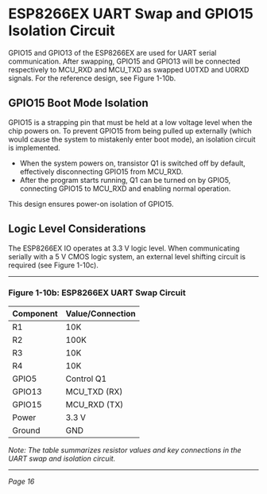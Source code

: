 # ESP8266EX UART Swap and GPIO15 Isolation Circuit

GPIO15 and GPIO13 of the ESP8266EX are used for UART serial communication. After swapping, GPIO15 and GPIO13 will be connected respectively to MCU_RXD and MCU_TXD as swapped U0TXD and U0RXD signals. For the reference design, see Figure 1-10b.

## GPIO15 Boot Mode Isolation

GPIO15 is a strapping pin that must be held at a low voltage level when the chip powers on. To prevent GPIO15 from being pulled up externally (which would cause the system to mistakenly enter boot mode), an isolation circuit is implemented.

- When the system powers on, transistor Q1 is switched off by default, effectively disconnecting GPIO15 from MCU_RXD.
- After the program starts running, Q1 can be turned on by GPIO5, connecting GPIO15 to MCU_RXD and enabling normal operation.

This design ensures power-on isolation of GPIO15.

## Logic Level Considerations

The ESP8266EX IO operates at 3.3 V logic level. When communicating serially with a 5 V CMOS logic system, an external level shifting circuit is required (see Figure 1-10c).

---

### Figure 1-10b: ESP8266EX UART Swap Circuit

| Component | Value/Connection |
|-----------|------------------|
| R1        | 10K              |
| R2        | 100K             |
| R3        | 10K              |
| R4        | 10K              |
| GPIO5     | Control Q1       |
| GPIO13    | MCU_TXD (RX)     |
| GPIO15    | MCU_RXD (TX)     |
| Power     | 3.3 V            |
| Ground    | GND              |

*Note: The table summarizes resistor values and key connections in the UART swap and isolation circuit.*

---

*Page 16*